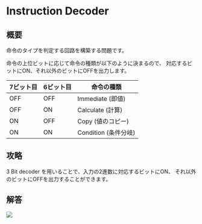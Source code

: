 # Instruction Decoder

## 概要

命令のタイプを判定する回路を構築する問題です。

命令の上位ビットに応じて命令の種類が以下のように決まるので、
対応するビットに<span class="T">ON</span>、それ以外のビットに<span class="F">OFF</span>を出力します。

|7ビット目|6ビット目|命令の種類|
|---|---|---|
|<span class="F">OFF</span>|<span class="F">OFF</span>|Immediate (即値)|
|<span class="F">OFF</span>|<span class="T">ON</span>|Calculate (計算)|
|<span class="T">ON</span>|<span class="F">OFF</span>|Copy (値のコピー)|
|<span class="T">ON</span>|<span class="T">ON</span>|Condition (条件分岐)|

## 攻略

3 Bit decoder を用いることで、入力の2進数に対応するビットに<span class="T">ON</span>、
それ以外のビットに<span class="F">OFF</span>を出力することができます。

## 解答

![](https://gist.githubusercontent.com/mikecat/b64b484ee0bfa969cc1e738af31e9e58/raw/e8a4ffbefd657ee242cd9196bc5a40c0738b1935/20220415220749_1.jpg)

